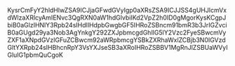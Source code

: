 KysrCmFyY2hldHlwZSA9ICJjaGFwdGVyIgp0aXRsZSA9ICJJSS4gUHJlcmVxdWlzaXRlcyAmIENvc3QgRXN0aW1hdGlvbiIKd2VpZ2h0ID0gMgorKysKCgpJbiB0aGlzIHNlY3Rpb24sIHdlIHdpbGwgbGF5IHRoZSBncm91bmR3b3JrIGZvciB0aGUgd29ya3Nob3AgYnkgY292ZXJpbmcgdGhlIG5lY2Vzc2FyeSBwcmVyZXF1aXNpdGVzIGFuZCBwcm92aWRpbmcgYSBkZXRhaWxlZCBjb3N0IGVzdGltYXRpb24sIHBhcnRpY3VsYXJseSB3aXRoIHRoZSBBV1MgRnJlZSBUaWVyIGluIG1pbmQuCgoK